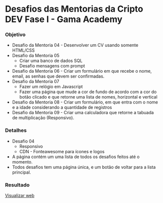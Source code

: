# Desafios das Mentorias da Cripto DEV Fase I - Gama Academy

### Objetivo

* Desafio da Mentoria 04 - Desenvolver um CV usando somente HTML/CSS
* Desafio da Mentoria 05
    * Criar uma banco de dados SQL
    * Desafio mensagens com prompt
* Desafio da Mentoria 06 - Criar um formulário em que recebe o nome, email, as senhas que devem ser confirmadas.
* Desafio da Mentoria 07
    * Fazer um relógio em Javascript
    * Fazer uma página que mude a cor de fundo de acordo com a cor do botão clicado e que retorne uma lista de nomes, horizontal e vertical
* Desafio da Mentoria 08 - Criar um formulário, em que entra com o nome e a idade considerando a quantidade de registros
* Desafio da Mentoria 09 - Criar uma calculadora que retorne a tabuada de multiplicação (Responsivo).

### Detalhes

* Desafio 04
    * Responsivo
    * CDN - Fonteawesome para ícones e logos
* A página contém um uma lista de todos os desafios feitos até o momento.
* Todos desafios tem uma página única, e um botão de voltar para a lista principal.


### Resultado
[Visualizar web](https://cv-lazaro-pimentel-desafio-gama-academy.vercel.app/)
